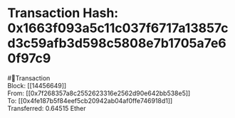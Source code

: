 
Transaction Hash: 0x1663f093a5c11c037f6717a13857cd3c59afb3d598c5808e7b1705a7e60f97c9
====================================================================================
  
#💸Transaction  
Block: [[14456649]]  
From: [[0x7f268357a8c2552623316e2562d90e642bb538e5]]  
To: [[0x4fe187b5f84eef5cb20942ab04af0ffe746918d1]]  
Transferred: 0.64515 Ether
